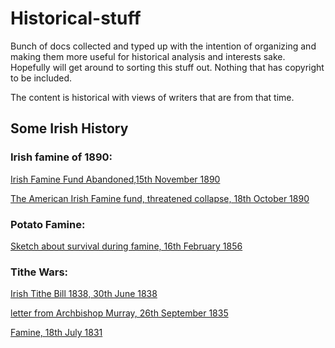# Historical-stuff
Bunch of docs collected and typed up with the intention of organizing and making them more useful for historical analysis and interests sake. Hopefully will get around to sorting this stuff out. Nothing that has copyright to be included. 

The content is historical with views of writers that are from that time.

## Some Irish History
### Irish famine of 1890:

   [Irish Famine Fund Abandoned,15th November 1890]( ./IrishFaminePolititiciansRefuseAideFromUS15111890 "Irish Famine Fund Abandoned,15th November 1890")
 
  [The American Irish Famine fund, threatened collapse, 18th October 1890]( https://github.com/hugenoobgit/Historical-stuff/blob/af6f325a056ad4def7a7859c02bca199fd269878/IrishFamineEffortToPreventUSaidinUS16101890 "The American Irish Famine fund, threatened collapse, 18th October 1890")
  
### Potato Famine:
  [Sketch about survival during famine, 16th February 1856](./IrishSketchOSullivan18021856 "Potato famine sketch, 16th February 1856")
  
### Tithe Wars:
  
  [Irish Tithe Bill 1838, 30th June 1838](./IrishTithesBill30061838 "passing of the new Tithe Bill, 30th June 1838")
  
  [letter from Archbishop Murray, 26th September 1835](./letterFromCatholicArchbishopDublin12091836 "letter about Dens Theology 26th September 1835")
  
  [Famine, 18th July 1831](./IrishfamineIn1831 "Describing the famine, 18th July 1831")
  
